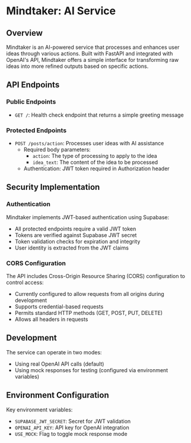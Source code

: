 # Mindtaker: AI Service

## Overview

Mindtaker is an AI-powered service that processes and enhances user ideas through various actions. Built with FastAPI and integrated with OpenAI's API, Mindtaker offers a simple interface for transforming raw ideas into more refined outputs based on specific actions.

## API Endpoints

### Public Endpoints

- `GET /`: Health check endpoint that returns a simple greeting message

### Protected Endpoints

- `POST /posts/action`: Processes user ideas with AI assistance
  - Required body parameters:
    - `action`: The type of processing to apply to the idea
    - `idea_text`: The content of the idea to be processed
  - Authentication: JWT token required in Authorization header

## Security Implementation

### Authentication

Mindtaker implements JWT-based authentication using Supabase:

- All protected endpoints require a valid JWT token
- Tokens are verified against Supabase JWT secret
- Token validation checks for expiration and integrity
- User identity is extracted from the JWT claims

### CORS Configuration

The API includes Cross-Origin Resource Sharing (CORS) configuration to control access:

- Currently configured to allow requests from all origins during development
- Supports credential-based requests
- Permits standard HTTP methods (GET, POST, PUT, DELETE)
- Allows all headers in requests

## Development

The service can operate in two modes:

- Using real OpenAI API calls (default)
- Using mock responses for testing (configured via environment variables)

## Environment Configuration

Key environment variables:

- `SUPABASE_JWT_SECRET`: Secret for JWT validation
- `OPENAI_API_KEY`: API key for OpenAI integration
- `USE_MOCK`: Flag to toggle mock response mode
